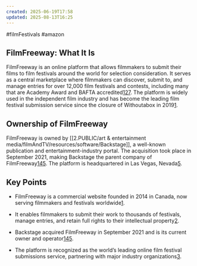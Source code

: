 ```yaml
---
created: 2025-06-19T17:58
updated: 2025-08-13T16:25
---
```

#filmFestivals #amazon

## FilmFreeway: What It Is

FilmFreeway is an online platform that allows filmmakers to submit their films to film festivals around the world for selection consideration. It serves as a central marketplace where filmmakers can discover, submit to, and manage entries for over 12,000 film festivals and contests, including many that are Academy Award and BAFTA accredited[1](https://en.wikipedia.org/wiki/FilmFreeway)[2](https://filmfreeway.com/pages/how-it-works)[7](https://filmfreeway.com/). The platform is widely used in the independent film industry and has become the leading film festival submission service since the closure of Withoutabox in 2019[1](https://en.wikipedia.org/wiki/FilmFreeway).

## Ownership of FilmFreeway

FilmFreeway is owned by [[2.PUBLIC/art & entertainment media/filmAndTV/resources/software/Backstage]], a well-known publication and entertainment-industry portal. The acquisition took place in September 2021, making Backstage the parent company of FilmFreeway[1](https://en.wikipedia.org/wiki/FilmFreeway)[4](https://www.prnewswire.com/news-releases/filmfreeway-acquired-by-backstage-301376568.html)[5](https://mergr.com/company/filmfreeway). The platform is headquartered in Las Vegas, Nevada[5](https://mergr.com/company/filmfreeway).

## Key Points

- FilmFreeway is a commercial website founded in 2014 in Canada, now serving filmmakers and festivals worldwide[1](https://en.wikipedia.org/wiki/FilmFreeway).
    
- It enables filmmakers to submit their work to thousands of festivals, manage entries, and retain full rights to their intellectual property[2](https://filmfreeway.com/pages/how-it-works).
    
- Backstage acquired FilmFreeway in September 2021 and is its current owner and operator[1](https://en.wikipedia.org/wiki/FilmFreeway)[4](https://www.prnewswire.com/news-releases/filmfreeway-acquired-by-backstage-301376568.html)[5](https://mergr.com/company/filmfreeway).
    
- The platform is recognized as the world’s leading online film festival submissions service, partnering with major industry organizations[3](https://filmfreeway.com/page/partners).